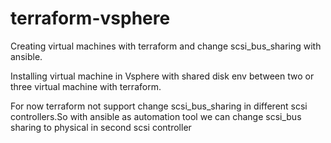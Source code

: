 # terraform-vsphere
Creating virtual machines with terraform and change scsi_bus_sharing with ansible.

Installing virtual machine in Vsphere with shared disk env between two or three virtual machine with terraform.

For now terraform not support change scsi_bus_sharing in different scsi controllers.So with ansible as automation tool we can change scsi_bus sharing to physical in second scsi controller
